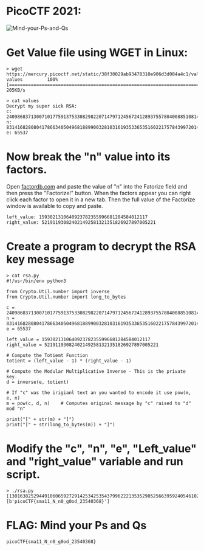# PicoCTF 2021: 
![Mind-your-Ps-and-Qs](https://user-images.githubusercontent.com/38919321/134411085-5336edc8-4d4b-42cf-8b7b-4af4b8514b92.png)


# Get Value file using WGET in Linux:
```
> wget https://mercury.picoctf.net/static/38f30029ab93478310e906d3d084a4c1/values<br>
values         100%[===============================================================================>] 205KB/s

> cat values 
Decrypt my super sick RSA:
c: 240986837130071017759137533082982207147971245672412893755780400885108149004760496
n: 831416828080417866340504968188990032810316193533653516022175784399720141076262857
e: 65537
```


# Now break the "n" value into its factors.
Open [factordb.com](http://factordb.com) and paste the value of "n" into the Fatorize field and then press the "Factorize!" button. When the factors appear you can right click each factor to open it in a new tab. Then the full value of the Factorize window is available to copy and paste.

```
left_value: 1593021310640923782355996681284584012117
right_value: 521911930824021492581321351826927897005221
```


# Create a program to decrypt the RSA key message

```
> cat rsa.py
#!/usr/bin/env python3

from Crypto.Util.number import inverse
from Crypto.Util.number import long_to_bytes

c = 240986837130071017759137533082982207147971245672412893755780400885108149004760496
n = 831416828080417866340504968188990032810316193533653516022175784399720141076262857
e = 65537

left_value = 1593021310640923782355996681284584012117
right_value = 521911930824021492581321351826927897005221

# Compute the Totiemt Function
totient = (left_value - 1) * (right_value - 1)

# Compute the Modular Multiplicative Inverse - This is the private key.
d = inverse(e, totient)

# If "c" was the irigianl text an you wanted to encode it use pow(m, e, n)
m = pow(c, d, n)    # Computes original message by "c" raised to "d" mod "n"

print("[" + str(m) + "]")
print("[" + str(long_to_bytes(m)) + "]")
```


# Modify the "c", "n", "e", "Left_value" and "right_value" variable and run script.
```
> ./rsa.py 
[13016382529449106065927291425342535437996222135352905256639592405461024281868413]
[b'picoCTF{sma11_N_n0_g0od_23540368}']
```


# FLAG: Mind your Ps and Qs
```
picoCTF{sma11_N_n0_g0od_23540368}
```

